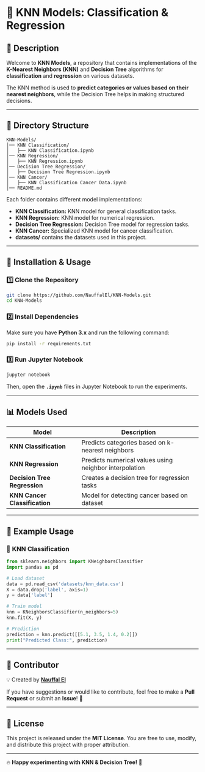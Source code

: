 # 📌 KNN Models: Classification & Regression

## 🎯 Description
Welcome to **KNN Models**, a repository that contains implementations of the **K-Nearest Neighbors (KNN)** and **Decision Tree** algorithms for **classification** and **regression** on various datasets.

The KNN method is used to **predict categories or values based on their nearest neighbors**, while the Decision Tree helps in making structured decisions.

---
## 📂 Directory Structure

```
KNN-Models/
│── KNN Classification/
│   ├── KNN Classification.ipynb
│── KNN Regression/
│   ├── KNN Regression.ipynb
│── Decision Tree Regression/
│   ├── Decision Tree Regression.ipynb
│── KNN Cancer/
│   ├── KNN Classification Cancer Data.ipynb
│── README.md
```

Each folder contains different model implementations:
- **KNN Classification:** KNN model for general classification tasks.
- **KNN Regression:** KNN model for numerical regression.
- **Decision Tree Regression:** Decision Tree model for regression tasks.
- **KNN Cancer:** Specialized KNN model for cancer classification.
- **datasets/** contains the datasets used in this project.

---
## 🚀 Installation & Usage

### 1️⃣ **Clone the Repository**
```bash
git clone https://github.com/NauffalEl/KNN-Models.git
cd KNN-Models
```

### 2️⃣ **Install Dependencies**
Make sure you have **Python 3.x** and run the following command:
```bash
pip install -r requirements.txt
```

### 3️⃣ **Run Jupyter Notebook**
```bash
jupyter notebook
```
Then, open the **`.ipynb`** files in Jupyter Notebook to run the experiments.

---
## 📊 Models Used

| Model                      | Description |
|----------------------------|------------------------------------------------|
| **KNN Classification**      | Predicts categories based on k-nearest neighbors |
| **KNN Regression**         | Predicts numerical values using neighbor interpolation |
| **Decision Tree Regression** | Creates a decision tree for regression tasks |
| **KNN Cancer Classification** | Model for detecting cancer based on dataset |

---
## 📖 Example Usage

### 🔹 **KNN Classification**
```python
from sklearn.neighbors import KNeighborsClassifier
import pandas as pd

# Load dataset
data = pd.read_csv('datasets/knn_data.csv')
X = data.drop('label', axis=1)
y = data['label']

# Train model
knn = KNeighborsClassifier(n_neighbors=5)
knn.fit(X, y)

# Prediction
prediction = knn.predict([[5.1, 3.5, 1.4, 0.2]])
print("Predicted Class:", prediction)
```

---
## 🎯 Contributor
💡 Created by **[Nauffal El](https://github.com/NauffalEl)**

If you have suggestions or would like to contribute, feel free to make a **Pull Request** or submit an **Issue**! 🚀

---
## 📜 License
This project is released under the **MIT License**. You are free to use, modify, and distribute this project with proper attribution.

---
🔥 **Happy experimenting with KNN & Decision Tree!** 🚀

